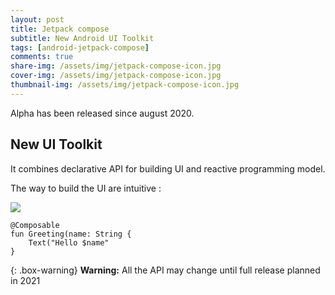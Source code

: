 ```yaml
---
layout: post
title: Jetpack compose
subtitle: New Android UI Toolkit
tags: [android-jetpack-compose]
comments: true
share-img: /assets/img/jetpack-compose-icon.jpg
cover-img: /assets/img/jetpack-compose-icon.jpg
thumbnail-img: /assets/img/jetpack-compose-icon.jpg
---
```

 
Alpha has been released since august 2020.

## New UI Toolkit

It combines declarative API for building UI and reactive programming model.
 
The way to build the UI are intuitive :

![](https://1.bp.blogspot.com/-cxPO9bE5QT4/X0Vw6rOOAAI/AAAAAAAAPjg/UmpOu9X6wHMUFaEjuJEdfOcOcwuKEefTwCLcBGAsYHQ/s1600/Screen%2BShot%2B2019-05-06%2Bat%2B9.48.28%2BAM.png)
 
~~~
@Composable
fun Greeting(name: String {
    Text("Hello $name"
}
~~~

{: .box-warning}
**Warning:** All the API may change until full release planned in 2021